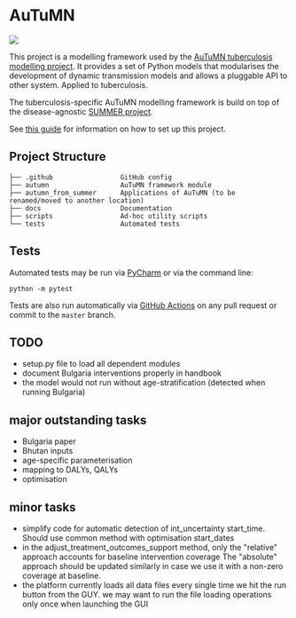  
AuTuMN 
======

![](https://github.com/monash-emu/AuTuMN/workflows/Continuous%20Integration/badge.svg)

This project is a modelling framework used by the [AuTuMN tuberculosis modelling project](http://www.tb-modelling.com/index.php). It provides a set of Python models that modularises the development of dynamic transmission models and allows a pluggable API to other system. Applied to tuberculosis.

The tuberculosis-specific AuTuMN modelling framework is build on top of the disease-agnostic [SUMMER project](https://github.com/monash-emu/summer).

See [this guide](./docs/setup.md) for information on how to set up this project.

## Project Structure

```
├── .github                 GitHub config
├── autumn                  AuTuMN framework module
├── autumn_from_summer      Applications of AuTuMN (to be renamed/moved to another location)
├── docs                    Documentation
├── scripts                 Ad-hoc utility scripts
└── tests                   Automated tests
```

## Tests

Automated tests may be run via [PyCharm](https://www.jetbrains.com/help/pycharm/pytest.html) or via the command line:

```
python -m pytest
```

Tests are also run automatically via [GitHub Actions](https://github.com/monash-emu/AuTuMN/actions) on any pull request or commit to the `master` branch.

## TODO
- setup.py file to load all dependent modules
- document Bulgaria interventions properly in handbook
- the model would not run without age-stratification (detected when running Bulgaria)

## major outstanding tasks
- Bulgaria paper
- Bhutan inputs
- age-specific parameterisation
- mapping to DALYs, QALYs
- optimisation

## minor tasks
- simplify code for automatic detection of int_uncertainty start_time. Should use common method with optimisation start_dates
- in the adjust_treatment_outcomes_support method, only the "relative" approach accounts for baseline intervention coverage
    The "absolute" approach should be updated similarly in case we use it with a non-zero coverage at baseline.
- the platform currently loads all data files every single time we hit the run button from the GUY. we may want to run the file loading operations only once when launching the GUI 
